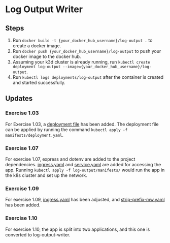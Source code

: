 # Log Output Writer

## Steps

1. Run `docker build -t {your_docker_hub_username}/log-output .` to create a docker image.
2. Run `docker push {your_docker_hub_username}/log-output` to push your docker image to the docker hub.
3. Assuming your k3d cluster is already running, run `kubectl create deployment log-output --image={your_docker_hub_username}/log-output`.
4. Run `kubectl logs deployments/log-output` after the container is created and started successfully. 

## Updates 

### Exercise 1.03
For Exercise 1.03, a [deployment file](manifests/deployment.yaml) has been added.
The deployment file can be applied by running the command `kubectl apply -f manifests/deployment.yaml`.

### Exercise 1.07
For exercise 1.07, express and dotenv are added to the project dependencies.
[ingress.yaml](./manifests/ingress.yaml) and [service.yaml](./manifests/service.yaml) are added for accessing the app.
Running `kubectl apply -f log-output/manifests/` would run the app in the k8s cluster and set up the network. 

### Exercise 1.09
For exercise 1.09, [ingress.yaml](./manifests/ingress.yaml) has been adjusted, and [strip-prefix-mw.yaml](./manifests/strip-prefix-mw.yaml) has been added.

### Exercise 1.10
For exercise 1.10, the app is split into two applications, and this one is converted to log-output-writer.